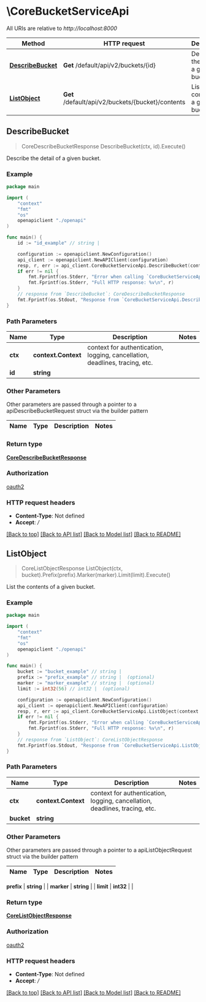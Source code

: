 # \CoreBucketServiceApi

All URIs are relative to *http://localhost:8000*

Method | HTTP request | Description
------------- | ------------- | -------------
[**DescribeBucket**](CoreBucketServiceApi.md#DescribeBucket) | **Get** /default/api/v2/buckets/{id} | Describe the detail of a given bucket.
[**ListObject**](CoreBucketServiceApi.md#ListObject) | **Get** /default/api/v2/buckets/{bucket}/contents | List the contents of a given bucket.



## DescribeBucket

> CoreDescribeBucketResponse DescribeBucket(ctx, id).Execute()

Describe the detail of a given bucket.

### Example

```go
package main

import (
    "context"
    "fmt"
    "os"
    openapiclient "./openapi"
)

func main() {
    id := "id_example" // string | 

    configuration := openapiclient.NewConfiguration()
    api_client := openapiclient.NewAPIClient(configuration)
    resp, r, err := api_client.CoreBucketServiceApi.DescribeBucket(context.Background(), id).Execute()
    if err != nil {
        fmt.Fprintf(os.Stderr, "Error when calling `CoreBucketServiceApi.DescribeBucket``: %v\n", err)
        fmt.Fprintf(os.Stderr, "Full HTTP response: %v\n", r)
    }
    // response from `DescribeBucket`: CoreDescribeBucketResponse
    fmt.Fprintf(os.Stdout, "Response from `CoreBucketServiceApi.DescribeBucket`: %v\n", resp)
}
```

### Path Parameters


Name | Type | Description  | Notes
------------- | ------------- | ------------- | -------------
**ctx** | **context.Context** | context for authentication, logging, cancellation, deadlines, tracing, etc.
**id** | **string** |  | 

### Other Parameters

Other parameters are passed through a pointer to a apiDescribeBucketRequest struct via the builder pattern


Name | Type | Description  | Notes
------------- | ------------- | ------------- | -------------


### Return type

[**CoreDescribeBucketResponse**](CoreDescribeBucketResponse.md)

### Authorization

[oauth2](../README.md#oauth2)

### HTTP request headers

- **Content-Type**: Not defined
- **Accept**: */*

[[Back to top]](#) [[Back to API list]](../README.md#documentation-for-api-endpoints)
[[Back to Model list]](../README.md#documentation-for-models)
[[Back to README]](../README.md)


## ListObject

> CoreListObjectResponse ListObject(ctx, bucket).Prefix(prefix).Marker(marker).Limit(limit).Execute()

List the contents of a given bucket.

### Example

```go
package main

import (
    "context"
    "fmt"
    "os"
    openapiclient "./openapi"
)

func main() {
    bucket := "bucket_example" // string | 
    prefix := "prefix_example" // string |  (optional)
    marker := "marker_example" // string |  (optional)
    limit := int32(56) // int32 |  (optional)

    configuration := openapiclient.NewConfiguration()
    api_client := openapiclient.NewAPIClient(configuration)
    resp, r, err := api_client.CoreBucketServiceApi.ListObject(context.Background(), bucket).Prefix(prefix).Marker(marker).Limit(limit).Execute()
    if err != nil {
        fmt.Fprintf(os.Stderr, "Error when calling `CoreBucketServiceApi.ListObject``: %v\n", err)
        fmt.Fprintf(os.Stderr, "Full HTTP response: %v\n", r)
    }
    // response from `ListObject`: CoreListObjectResponse
    fmt.Fprintf(os.Stdout, "Response from `CoreBucketServiceApi.ListObject`: %v\n", resp)
}
```

### Path Parameters


Name | Type | Description  | Notes
------------- | ------------- | ------------- | -------------
**ctx** | **context.Context** | context for authentication, logging, cancellation, deadlines, tracing, etc.
**bucket** | **string** |  | 

### Other Parameters

Other parameters are passed through a pointer to a apiListObjectRequest struct via the builder pattern


Name | Type | Description  | Notes
------------- | ------------- | ------------- | -------------

 **prefix** | **string** |  | 
 **marker** | **string** |  | 
 **limit** | **int32** |  | 

### Return type

[**CoreListObjectResponse**](CoreListObjectResponse.md)

### Authorization

[oauth2](../README.md#oauth2)

### HTTP request headers

- **Content-Type**: Not defined
- **Accept**: */*

[[Back to top]](#) [[Back to API list]](../README.md#documentation-for-api-endpoints)
[[Back to Model list]](../README.md#documentation-for-models)
[[Back to README]](../README.md)

